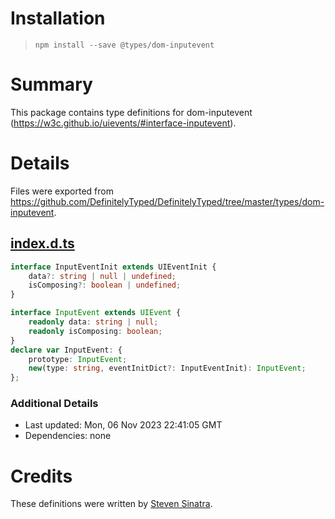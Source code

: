 # Installation
> `npm install --save @types/dom-inputevent`

# Summary
This package contains type definitions for dom-inputevent (https://w3c.github.io/uievents/#interface-inputevent).

# Details
Files were exported from https://github.com/DefinitelyTyped/DefinitelyTyped/tree/master/types/dom-inputevent.
## [index.d.ts](https://github.com/DefinitelyTyped/DefinitelyTyped/tree/master/types/dom-inputevent/index.d.ts)
````ts
interface InputEventInit extends UIEventInit {
    data?: string | null | undefined;
    isComposing?: boolean | undefined;
}

interface InputEvent extends UIEvent {
    readonly data: string | null;
    readonly isComposing: boolean;
}
declare var InputEvent: {
    prototype: InputEvent;
    new(type: string, eventInitDict?: InputEventInit): InputEvent;
};

````

### Additional Details
 * Last updated: Mon, 06 Nov 2023 22:41:05 GMT
 * Dependencies: none

# Credits
These definitions were written by [Steven Sinatra](https://github.com/diagramatics).
